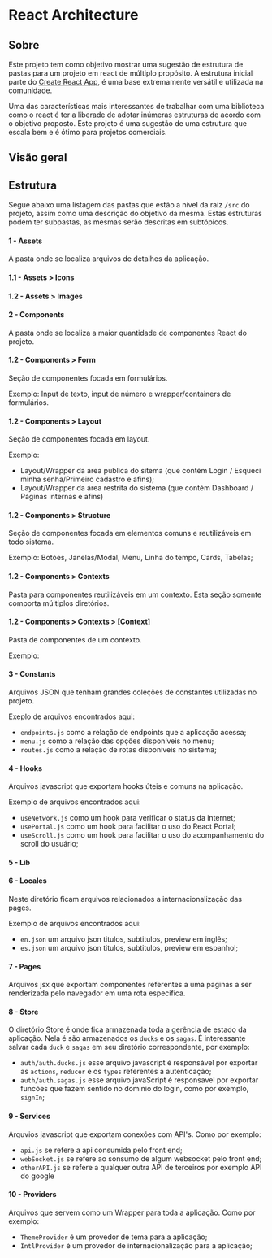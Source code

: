 # React Architecture

## Sobre

Este projeto tem como objetivo mostrar uma sugestão de estrutura de pastas para um projeto em react de múltiplo propósito.
A estrutura inicial parte do [Create React App](https://github.com/facebook/create-react-app), é uma base extremamente versátil e utilizada na comunidade.

Uma das características mais interessantes de trabalhar com uma biblioteca como o react é ter a liberade de adotar inúmeras estruturas de acordo com o objetivo proposto. Este projeto é uma sugestão de uma estrutura que escala bem e é ótimo para projetos comerciais.

## Visão geral

## Estrutura

Segue abaixo uma listagem das pastas que estão a nível da raiz `/src` do projeto, assim como uma descrição do objetivo da mesma.
Estas estruturas podem ter subpastas, as mesmas serão descritas em subtópicos.

#### 1 - Assets

A pasta onde se localiza arquivos de detalhes da aplicação.

#### 1.1 - Assets > Icons

#### 1.2 - Assets > Images

#### 2 - Components

A pasta onde se localiza a maior quantidade de componentes React do projeto.

#### 1.2 - Components > Form

Seção de componentes focada em formulários.

Exemplo: Input de texto, input de número e wrapper/containers de formulários.

#### 1.2 - Components > Layout

Seção de componentes focada em layout.

Exemplo:

- Layout/Wrapper da área publica do sitema (que contém Login / Esqueci minha senha/Primeiro cadastro e afins);
- Layout/Wrapper da área restrita do sistema (que contém Dashboard / Páginas internas e afins)

#### 1.2 - Components > Structure

Seção de componentes focada em elementos comuns e reutilizáveis em todo sistema.

Exemplo: Botões, Janelas/Modal, Menu, Linha do tempo, Cards, Tabelas;

#### 1.2 - Components > Contexts

Pasta para componentes reutilizáveis em um contexto.
Esta seção somente comporta múltiplos diretórios.

#### 1.2 - Components > Contexts > [Context]

Pasta de componentes de um contexto.

Exemplo:

#### 3 - Constants

Arquivos JSON que tenham grandes coleções de constantes utilizadas no projeto.

Exeplo de arquivos encontrados aqui:

- `endpoints.js` como a relação de endpoints que a aplicação acessa;
- `menu.js` como a relação das opções disponíveis no menu;
- `routes.js` como a relação de rotas disponíveis no sistema;

#### 4 - Hooks

Arquivos javascript que exportam hooks úteis e comuns na aplicação.

Exemplo de arquivos encontrados aqui:

- `useNetwork.js` como um hook para verificar o status da internet;
- `usePortal.js` como um hook para facilitar o uso do React Portal;
- `useScroll.js` como um hook para facilitar o uso do acompanhamento do scroll do usuário;

#### 5 - Lib

#### 6 - Locales

Neste diretório ficam arquivos relacionados a internacionalização das pages.

Exemplo de arquivos encontrados aqui:

- `en.json` um arquivo json titulos, subtitulos, preview em inglês;
- `es.json` um arquivo json titulos, subtitulos, preview em espanhol;

#### 7 - Pages

Arquivos jsx que exportam componentes referentes a uma paginas a ser renderizada pelo navegador em uma rota especifica.

#### 8 - Store

O diretório Store é onde fica armazenada toda a gerência de estado da aplicação. Nela é são armazenados os `ducks` e os `sagas`. É interessante salvar cada `duck` e `sagas` em seu diretório correspondente, por exemplo:

- `auth/auth.ducks.js` esse arquivo javascript é responsável por exportar as `actions`, `reducer` e os `types` referentes a autenticação;
- `auth/auth.sagas.js` esse arquivo javaScript é responsavel por exportar funcões que fazem sentido no dominio do login, como por exemplo, `signIn`;

#### 9 - Services

Arquvios javascript que exportam conexões com API's. Como por exemplo:

- `api.js` se refere a api consumida pelo front end;
- `webSocket.js` se refere ao sonsumo de algum websocket pelo front end;
- `otherAPI.js` se refere a qualquer outra API de terceiros por exemplo API do google

#### 10 - Providers

Arquivos que servem como um Wrapper para toda a aplicação. Como por exemplo:

- `ThemeProvider` é um provedor de tema para a aplicação;
- `IntlProvider` é um provedor de internacionalização para a aplicação;

